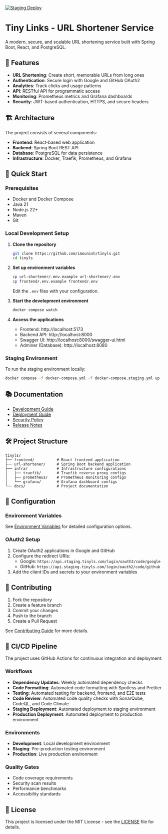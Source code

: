 [![Staging Deploy](https://github.com/imounish/tinyls/actions/workflows/deploy-staging.yml/badge.svg?branch=deployment%2Fstaging)](https://github.com/imounish/tinyls/actions/workflows/deploy-staging.yml)

# Tiny Links - URL Shortener Service

A modern, secure, and scalable URL shortening service built with Spring Boot, React, and PostgreSQL.

## 🌟 Features

- **URL Shortening**: Create short, memorable URLs from long ones
- **Authentication**: Secure login with Google and GitHub OAuth2
- **Analytics**: Track clicks and usage patterns
- **API**: RESTful API for programmatic access
- **Monitoring**: Prometheus metrics and Grafana dashboards
- **Security**: JWT-based authentication, HTTPS, and secure headers

## 🏗️ Architecture

The project consists of several components:

- **Frontend**: React-based web application
- **Backend**: Spring Boot REST API
- **Database**: PostgreSQL for data persistence
- **Infrastructure**: Docker, Traefik, Prometheus, and Grafana

## 🚀 Quick Start

### Prerequisites

- Docker and Docker Compose
- Java 21
- Node.js 22+
- Maven
- Git

### Local Development Setup

1. **Clone the repository**

   ```bash
   git clone https://github.com/imounish/tinyls.git
   cd tinyls
   ```

2. **Set up environment variables**

   ```bash
   cp url-shortener/.env.example url-shortener/.env
   cp frontend/.env.example frontend/.env
   ```

   Edit the `.env` files with your configuration.

3. **Start the development environment**

   ```bash
   docker compose watch
   ```

4. **Access the applications**
   - Frontend: http://localhost:5173
   - Backend API: http://localhost:8000
   - Swagger UI: http://localhost:8000/swagger-ui.html
   - Adminer (Database): http://localhost:8080

### Staging Environment

To run the staging environment locally:

```bash
docker compose -f docker-compose.yml -f docker-compose.staging.yml up -d
```

## 📚 Documentation

- [Development Guide](docs/development.md)
- [Deployment Guide](docs/deployment.md)
- [Security Policy](SECURITY.md)
- [Release Notes](release-notes.md)

## 🛠️ Project Structure

```
tinyls/
├── frontend/          # React frontend application
├── url-shortener/     # Spring Boot backend application
├── infra/             # Infrastructure configurations
│   ├── traefik/       # Traefik reverse proxy configs
│   ├── prometheus/    # Prometheus monitoring configs
│   └── grafana/       # Grafana dashboard configs
└── docs/              # Project documentation
```

## 🔧 Configuration

### Environment Variables

See [Environment Variables](docs/environment-variables.md) for detailed configuration options.

### OAuth2 Setup

1. Create OAuth2 applications in Google and GitHub
2. Configure the redirect URIs:
   - Google: `https://api.staging.tinyls.com/login/oauth2/code/google`
   - GitHub: `https://api.staging.tinyls.com/login/oauth2/code/github`
3. Add the client IDs and secrets to your environment variables

## 🤝 Contributing

1. Fork the repository
2. Create a feature branch
3. Commit your changes
4. Push to the branch
5. Create a Pull Request

See [Contributing Guide](CONTRIBUTING.md) for more details.

## 🔄 CI/CD Pipeline

The project uses GitHub Actions for continuous integration and deployment:

### Workflows

- **Dependency Updates**: Weekly automated dependency checks
- **Code Formatting**: Automated code formatting with Spotless and Prettier
- **Testing**: Automated testing for backend, frontend, and E2E tests
- **Code Review**: Automated code quality checks with SonarQube, CodeQL, and Code Climate
- **Staging Deployment**: Automated deployment to staging environment
- **Production Deployment**: Automated deployment to production environment

### Environments

- **Development**: Local development environment
- **Staging**: Pre-production testing environment
- **Production**: Live production environment

### Quality Gates

- Code coverage requirements
- Security scan results
- Performance benchmarks
- Accessibility standards

## 📝 License

This project is licensed under the MIT License - see the [LICENSE](LICENSE) file for details.
